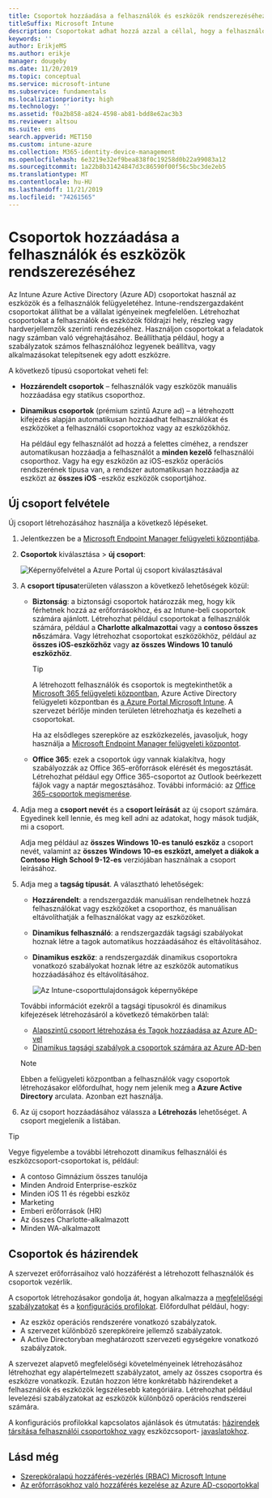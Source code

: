```yaml
---
title: Csoportok hozzáadása a felhasználók és eszközök rendszerezéséhez
titleSuffix: Microsoft Intune
description: Csoportokat adhat hozzá azzal a céllal, hogy a felhasználókat és az eszközöket földrajzi hely, részleg vagy hardvertulajdonságok alapján rendszerezhesse.
keywords: ''
author: ErikjeMS
ms.author: erikje
manager: dougeby
ms.date: 11/20/2019
ms.topic: conceptual
ms.service: microsoft-intune
ms.subservice: fundamentals
ms.localizationpriority: high
ms.technology: ''
ms.assetid: f0a2b858-a824-4598-ab81-bdd8e62ac3b3
ms.reviewer: altsou
ms.suite: ems
search.appverid: MET150
ms.custom: intune-azure
ms.collection: M365-identity-device-management
ms.openlocfilehash: 6e3219e32ef9bea838f0c19258d0b22a99083a12
ms.sourcegitcommit: 1a22b8b31424847d3c86590f00f56c5bc3de2eb5
ms.translationtype: MT
ms.contentlocale: hu-HU
ms.lasthandoff: 11/21/2019
ms.locfileid: "74261565"
---
```

# <a name="add-groups-to-organize-users-and-devices"></a>Csoportok hozzáadása a felhasználók és eszközök rendszerezéséhez

Az Intune Azure Active Directory (Azure AD) csoportokat használ az eszközök és a felhasználók felügyeletéhez. Intune-rendszergazdaként csoportokat állíthat be a vállalat igényeinek megfelelően. Létrehozhat csoportokat a felhasználók és eszközök földrajzi hely, részleg vagy hardverjellemzők szerinti rendezéséhez. Használjon csoportokat a feladatok nagy számban való végrehajtásához. Beállíthatja például, hogy a szabályzatok számos felhasználóhoz legyenek beállítva, vagy alkalmazásokat telepítsenek egy adott eszközre.

A következő típusú csoportokat veheti fel:

- **Hozzárendelt csoportok** – felhasználók vagy eszközök manuális hozzáadása egy statikus csoporthoz. 
- **Dinamikus csoportok** (prémium szintű Azure ad) – a létrehozott kifejezés alapján automatikusan hozzáadhat felhasználókat és eszközöket a felhasználói csoportokhoz vagy az eszközökhöz.

  Ha például egy felhasználót ad hozzá a felettes címéhez, a rendszer automatikusan hozzáadja a felhasználót a **minden kezelő** felhasználói csoporthoz. Vagy ha egy eszközön az iOS-eszköz operációs rendszerének típusa van, a rendszer automatikusan hozzáadja az eszközt az **összes iOS** -eszköz eszközök csoportjához.

## <a name="add-a-new-group"></a>Új csoport felvétele

Új csoport létrehozásához használja a következő lépéseket.

1. Jelentkezzen be a [Microsoft Endpoint Manager felügyeleti központjába](https://go.microsoft.com/fwlink/?linkid=2109431).
2. **Csoportok** kiválasztása > **új csoport**:

   ![Képernyőfelvétel a Azure Portal új csoport kiválasztásával](./media/groups-add/groups-add-new.png)

3. A **csoport típusa**területen válasszon a következő lehetőségek közül:

    - **Biztonság**: a biztonsági csoportok határozzák meg, hogy kik férhetnek hozzá az erőforrásokhoz, és az Intune-beli csoportok számára ajánlott. Létrehozhat például csoportokat a felhasználók számára, például a **Charlotte alkalmazottai** vagy a **contoso összes nő**számára. Vagy létrehozhat csoportokat eszközökhöz, például az **összes iOS-eszközhöz** vagy **az összes Windows 10 tanuló eszközhöz**.

        > [!TIP]
        > A létrehozott felhasználók és csoportok is megtekinthetők a [Microsoft 365 felügyeleti központban](https://admin.microsoft.com), Azure Active Directory felügyeleti központban és [a Azure Portal Microsoft Intune](https://go.microsoft.com/fwlink/?linkid=2090973). A szervezet bérlője minden területen létrehozhatja és kezelheti a csoportokat.
        >
        > Ha az elsődleges szerepköre az eszközkezelés, javasoljuk, hogy használja a [Microsoft Endpoint Manager felügyeleti központot](https://go.microsoft.com/fwlink/?linkid=2109431).

    - **Office 365**: ezek a csoportok úgy vannak kialakítva, hogy szabályozzák az Office 365-erőforrások elérését és megosztását. Létrehozhat például egy Office 365-csoportot az Outlook beérkezett fájlok vagy a naptár megosztásához. További információ: az [Office 365-csoportok megismerése](https://support.office.com/article/learn-about-office-365-groups-b565caa1-5c40-40ef-9915-60fdb2d97fa2).

4. Adja meg a **csoport nevét** és a **csoport leírását** az új csoport számára. Egyedinek kell lennie, és meg kell adni az adatokat, hogy mások tudják, mi a csoport.

    Adja meg például az **összes Windows 10-es tanuló eszköz** a csoport nevét, valamint az **összes Windows 10-es eszközt, amelyet a diákok a Contoso High School 9-12-es** verziójában használnak a csoport leírásához.

5. Adja meg a **tagság típusát**. A választható lehetőségek:

    - **Hozzárendelt**: a rendszergazdák manuálisan rendelhetnek hozzá felhasználókat vagy eszközöket a csoporthoz, és manuálisan eltávolíthatják a felhasználókat vagy az eszközöket.
    - **Dinamikus felhasználó**: a rendszergazdák tagsági szabályokat hoznak létre a tagok automatikus hozzáadásához és eltávolításához.
    - **Dinamikus eszköz**: a rendszergazdák dinamikus csoportokra vonatkozó szabályokat hoznak létre az eszközök automatikus hozzáadásához és eltávolításához.

        ![Az Intune-csoporttulajdonságok képernyőképe](./media/groups-add/groups-add-properties.png)

    További információt ezekről a tagsági típusokról és dinamikus kifejezések létrehozásáról a következő témakörben talál:

    - [Alapszintű csoport létrehozása és Tagok hozzáadása az Azure AD-vel](https://docs.microsoft.com/azure/active-directory/fundamentals/active-directory-groups-create-azure-portal)
    - [Dinamikus tagsági szabályok a csoportok számára az Azure AD-ben](https://docs.microsoft.com/azure/active-directory/users-groups-roles/groups-dynamic-membership)

    > [!NOTE]
    > Ebben a felügyeleti központban a felhasználók vagy csoportok létrehozásakor előfordulhat, hogy nem jelenik meg a **Azure Active Directory** arculata. Azonban ezt használja.

6. Az új csoport hozzáadásához válassza a **Létrehozás** lehetőséget. A csoport megjelenik a listában.

> [!TIP]
> Vegye figyelembe a további létrehozott dinamikus felhasználói és eszközcsoport-csoportokat is, például:
>
> - A contoso Gimnázium összes tanulója
> - Minden Android Enterprise-eszköz
> - Minden iOS 11 és régebbi eszköz
> - Marketing
> - Emberi erőforrások (HR)
> - Az összes Charlotte-alkalmazott
> - Minden WA-alkalmazott

## <a name="groups-and-policies"></a>Csoportok és házirendek

A szervezet erőforrásaihoz való hozzáférést a létrehozott felhasználók és csoportok vezérlik.

A csoportok létrehozásakor gondolja át, hogyan alkalmazza a [megfelelőségi szabályzatokat](../protect/device-compliance-get-started.md) és a [konfigurációs profilokat](../configuration/device-profiles.md). Előfordulhat például, hogy:

- Az eszköz operációs rendszerére vonatkozó szabályzatok.
- A szervezet különböző szerepköreire jellemző szabályzatok.
- A Active Directoryban meghatározott szervezeti egységekre vonatkozó szabályzatok.

A szervezet alapvető megfelelőségi követelményeinek létrehozásához létrehozhat egy alapértelmezett szabályzatot, amely az összes csoportra és eszközre vonatkozik. Ezután hozzon létre konkrétabb házirendeket a felhasználók és eszközök legszélesebb kategóriáira. Létrehozhat például levelezési szabályzatokat az eszközök különböző operációs rendszerei számára.

A konfigurációs profilokkal kapcsolatos ajánlások és útmutatás: [házirendek társítása felhasználói csoportokhoz vagy](../configuration/device-profile-assign.md#user-groups-vs-device-groups) eszközcsoport- [javaslatokhoz](../configuration/device-profile-create.md#recommendations).

## <a name="see-also"></a>Lásd még

- [Szerepköralapú hozzáférés-vezérlés (RBAC) Microsoft Intune](role-based-access-control.md)
- [Az erőforrásokhoz való hozzáférés kezelése az Azure AD-csoportokkal](https://docs.microsoft.com/azure/active-directory/active-directory-manage-groups)
